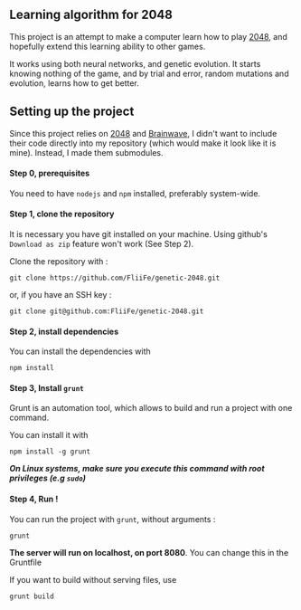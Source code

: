 ## Learning algorithm for 2048

This project is an attempt to make a computer learn how to play [2048](https://github.com/gabrielecirulli/2048), and hopefully extend this learning ability to other games.

It works using both neural networks, and genetic evolution. It starts knowing nothing of the game, and by trial and error, random mutations and evolution, learns how to get better.

## Setting up the project

Since this project relies on [2048](https://github.com/gabrielecirulli/2048) and [Brainwave](https://github.com/zefman/Brainwave), I didn't want to include their code directly into my repository (which would make it look like it is mine). Instead, I made them submodules.

#### Step 0, prerequisites

You need to have `nodejs` and `npm` installed, preferably system-wide.

#### Step 1, clone the repository

It is necessary you have git installed on your machine. Using github's `Download as zip` feature won't work (See Step 2).

Clone the repository with :
```
git clone https://github.com/FliiFe/genetic-2048.git
```
or, if you have an SSH key :
```
git clone git@github.com:FliiFe/genetic-2048.git
```

#### Step 2, install dependencies

You can install the dependencies with
```
npm install
```

#### Step 3, Install `grunt`

Grunt is an automation tool, which allows to build and run a project with one command.

You can install it with
```
npm install -g grunt
```

***On Linux systems, make sure you execute this command with root privileges (e.g `sudo`)***


#### Step 4, Run !

You can run the project with `grunt`, without arguments :
```
grunt
```

**The server will run on localhost, on port 8080**. You can change this in the Gruntfile

If you want to build without serving files, use
```
grunt build
```
